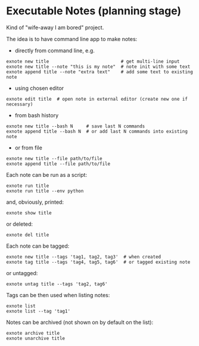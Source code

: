 Executable Notes (planning stage)
=================================

Kind of "wife-away I am bored" project.

The idea is to have command line app to make notes:

* directly from command line, e.g.

```
exnote new title                           # get multi-line input
exnote new title --note "this is my note"  # note init with some text
exnote append title --note "extra text"    # add some text to existing note
```

* using chosen editor

```
exnote edit title  # open note in external editor (create new one if necessary)
```

* from bash history

```
exnote new title --bash N     # save last N commands
exnote append title --bash N  # or add last N commands into existing note
```

* or from file

```
exnote new title --file path/to/file
exnote append title --file path/to/file
```

Each note can be run as a script:

```
exnote run title
exnote run title --env python
```

and, obviously, printed:

```
exnote show title
```

or deleted:

```
exnote del title
```

Each note can be tagged:

```
exnote new title --tags 'tag1, tag2, tag3'  # when created
exnote tag title --tags 'tag4, tag5, tag6'  # or tagged existing note
```

or untagged:

```
exnote untag title --tags 'tag2, tag6'
```

Tags can be then used when listing notes:

```
exnote list
exnote list --tag 'tag1'
```

Notes can be archived (not shown on by default on the list):

```
exnote archive title
exnote unarchive title
```
